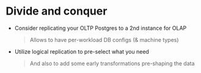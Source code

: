 
# Divide and conquer

* Consider replicating your OLTP Postgres to a 2nd instance for OLAP
  > Allows to have per-workload DB configs (& machine types)

* Utilize logical replication to pre-select what you need
  > And also to add some early transformations pre-shaping the data

